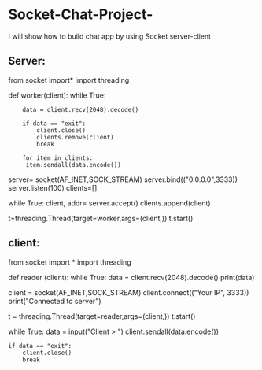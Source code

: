 # Socket-Chat-Project-
I will show how to build chat app by using Socket server-client 


Server:
---------

from socket import*
import threading


def worker(client):
    while True:

        data = client.recv(2048).decode()

        if data == "exit":
            client.close()
            clients.remove(client)
            break

        for item in clients:
         item.sendall(data.encode())



server= socket(AF_INET,SOCK_STREAM)
server.bind(("0.0.0.0",3333))
server.listen(100)
clients=[]


while True:
 client, addr= server.accept()
 clients.append(client)

 t=threading.Thread(target=worker,args=(client,))
 t.start()



client:
--------

from socket import *
import threading

def reader (client):
    while True:
     data = client.recv(2048).decode()
     print(data)


client = socket(AF_INET,SOCK_STREAM)
client.connect(("Your IP", 3333))
print("Connected to server")


t = threading.Thread(target=reader,args=(client,))
t.start()



while True:
    data = input("Client > ")
    client.sendall(data.encode())

    if data == "exit":
        client.close()
        break



